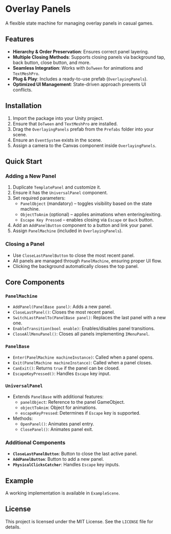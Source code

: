 # Overlay Panels

A flexible state machine for managing overlay panels in casual games.

## Features

- **Hierarchy & Order Preservation**: Ensures correct panel layering.
- **Multiple Closing Methods**: Supports closing panels via background tap, back button, close button, and more.
- **Seamless Integration**: Works with `DoTween` for animations and `TextMeshPro`.
- **Plug & Play**: Includes a ready-to-use prefab (`OverlayingPanels`).
- **Optimized UI Management**: State-driven approach prevents UI conflicts.

## Installation

1. Import the package into your Unity project.
2. Ensure that `DoTween` and `TextMeshPro` are installed.
3. Drag the `OverlayingPanels` prefab from the `Prefabs` folder into your scene.
4. Ensure an `EventSystem` exists in the scene.
5. Assign a camera to the Canvas component inside `OverlayingPanels`.

## Quick Start

### Adding a New Panel
1. Duplicate `TemplatePanel` and customize it.
2. Ensure it has the `UniversalPanel` component.
3. Set required parameters:
   - `PanelObject` (mandatory) – toggles visibility based on the state machine.
   - `ObjectToAnim` (optional) – applies animations when entering/exiting.
   - `Escape Key Pressed` – enables closing via `Escape` or `Back` button.
4. Add an `AddPanelButton` component to a button and link your panel.
5. Assign `PanelMachine` (included in `OverlayingPanels`).

### Closing a Panel
- Use `CloseLastPanelButton` to close the most recent panel.
- All panels are managed through `PanelMachine`, ensuring proper UI flow.
- Clicking the background automatically closes the top panel.

## Core Components

### `PanelMachine`
- `AddPanel(PanelBase panel)`: Adds a new panel.
- `CloseLastPanel()`: Closes the most recent panel.
- `SwitchLastPanelTo(PanelBase panel)`: Replaces the last panel with a new one.
- `EnableTransition(bool enable)`: Enables/disables panel transitions.
- `CloseAllMenuPanel()`: Closes all panels implementing `IMenuPanel`.

### `PanelBase`
- `Enter(PanelMachine machineInstance)`: Called when a panel opens.
- `Exit(PanelMachine machineInstance)`: Called when a panel closes.
- `CanExit()`: Returns `true` if the panel can be closed.
- `EscapeKeyPressed()`: Handles `Escape` key input.

### `UniversalPanel`
- Extends `PanelBase` with additional features:
  - `panelObject`: Reference to the panel GameObject.
  - `objectToAnim`: Object for animations.
  - `escapeKeyPressed`: Determines if `Escape` key is supported.
- Methods:
  - `OpenPanel()`: Animates panel entry.
  - `ClosePanel()`: Animates panel exit.

### Additional Components
- **`CloseLastPanelButton`**: Button to close the last active panel.
- **`AddPanelButton`**: Button to add a new panel.
- **`PhysicalClicksCatcher`**: Handles `Escape` key inputs.

## Example
A working implementation is available in `ExampleScene`.

## License

This project is licensed under the MIT License. See the `LICENSE` file for details.
